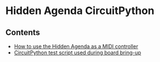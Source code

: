 # Hidden Agenda CircuitPython
## Contents
* [How to use the Hidden Agenda as a MIDI controller](./midi_controller/)
* [CircuitPython test script used during board bring-up](./test_script/)